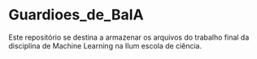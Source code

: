 # Guardioes_de_BaIA
Este repositório se destina a armazenar os arquivos do trabalho final da disciplina de Machine Learning na Ilum escola de ciência.

